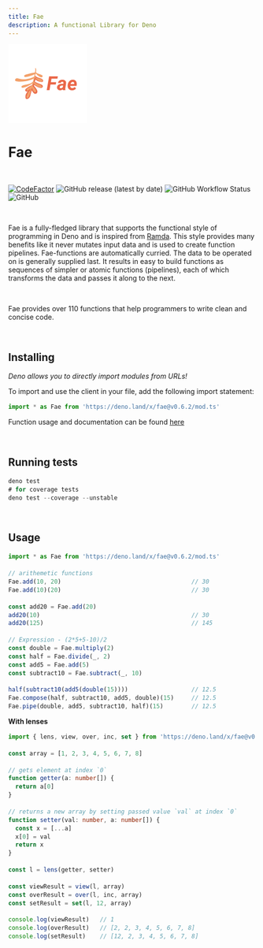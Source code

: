 ```yaml
---
title: Fae
description: A functional Library for Deno
---
```

![](./assets/logo-160x160-2.png)


# Fae

<br>

[![CodeFactor](https://www.codefactor.io/repository/github/jozty/fae/badge)](https://www.codefactor.io/repository/github/jozty/fae)
![GitHub release (latest by date)](https://img.shields.io/github/v/release/jozty/fae)
![GitHub Workflow Status](https://img.shields.io/github/workflow/status/jozty/fae/Tests?label=tests)
![GitHub](https://img.shields.io/github/license/jozty/fae)

<br>

Fae is a fully-fledged library that supports the functional style of programming in Deno
and is inspired from [Ramda](https://ramdajs.com). This style provides many benefits
like it never mutates input data and is used to create function pipelines.
Fae-functions are automatically curried. The data to be operated on is generally
supplied last. It results in easy to build functions as sequences of simpler
or atomic functions (pipelines), each of which transforms the data and passes
it along to the next.

<br>

Fae provides over 110 functions that help programmers to write clean and concise code.

<br>

## Installing

_Deno allows you to directly import modules from URLs!_

To import and use the client in your file, add the following import statement:

```typescript
import * as Fae from 'https://deno.land/x/fae@v0.6.2/mod.ts'
```

Function usage and documentation can be found [here](https://fae.jozty.io/)

<br>

## Running tests

```typescript
deno test
# for coverage tests
deno test --coverage --unstable
```

<br>

## Usage

```typescript
import * as Fae from 'https://deno.land/x/fae@v0.6.2/mod.ts'

// arithemetic functions
Fae.add(10, 20)                                     // 30
Fae.add(10)(20)                                     // 30

const add20 = Fae.add(20)
add20(10)                                           // 30
add20(125)                                          // 145

// Expression - (2*5+5-10)/2
const double = Fae.multiply(2)
const half = Fae.divide(_, 2)
const add5 = Fae.add(5)
const subtract10 = Fae.subtract(_, 10)

half(subtract10(add5(double(15))))                  // 12.5
Fae.compose(half, subtract10, add5, double)(15)     // 12.5
Fae.pipe(double, add5, subtract10, half)(15)        // 12.5
```
**With lenses**
```typescript
import { lens, view, over, inc, set } from 'https://deno.land/x/fae@v0.6.2/mod.ts'

const array = [1, 2, 3, 4, 5, 6, 7, 8]

// gets element at index `0`
function getter(a: number[]) {
  return a[0]
}

// returns a new array by setting passed value `val` at index `0`
function setter(val: number, a: number[]) {
  const x = [...a]
  x[0] = val
  return x
}

const l = lens(getter, setter)

const viewResult = view(l, array)
const overResult = over(l, inc, array)
const setResult = set(l, 12, array)

console.log(viewResult)   // 1
console.log(overResult)   // [2, 2, 3, 4, 5, 6, 7, 8]
console.log(setResult)    // [12, 2, 3, 4, 5, 6, 7, 8]
```
